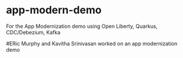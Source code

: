 # app-modern-demo
For the App Modernization demo using Open Liberty, Quarkus, CDC/Debezium, Kafka


#ERic Murphy and Kavitha Srinivasan worked on an app modernization demo
